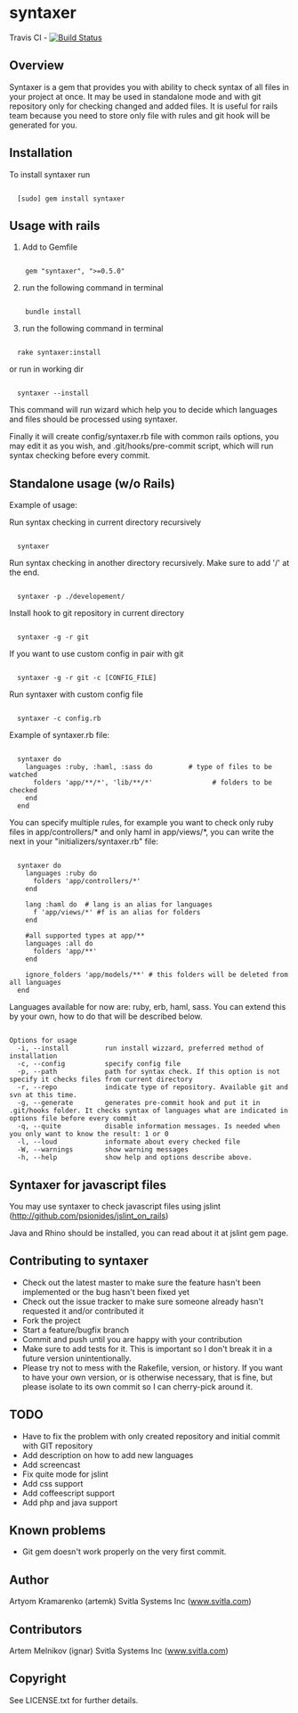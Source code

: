 # syntaxer

Travis CI - [![Build Status](http://travis-ci.org/artemk/syntaxer.png)](http://travis-ci.org/artemk/syntaxer)

## Overview

Syntaxer is a gem that provides you with ability to check syntax of all files in your project at once. It may be used in standalone mode and with git repository only for checking changed and added files. It is useful for rails team because you need to store only file with rules and git hook will be generated for you.

## Installation

To install syntaxer run

<pre><code>
  [sudo] gem install syntaxer
</code></pre>  
  
## Usage with rails

1) Add to Gemfile

<pre><code>
    gem "syntaxer", ">=0.5.0"
</code></pre>
    
2) run the following command in terminal

<pre><code>
    bundle install
</code></pre>

3) run the following command in terminal

<pre><code>
  rake syntaxer:install
</code></pre>

or run in working dir

<pre><code>
  syntaxer --install 
</code></pre>

This command will run wizard which help you to decide which languages and files should be processed using syntaxer.

Finally it will create config/syntaxer.rb file with common rails options, you may edit it as you wish, and .git/hooks/pre-commit script, which will run syntax checking before every commit.

## Standalone usage (w/o Rails)

Example of usage:

Run syntax checking in current directory recursively

<pre><code>
  syntaxer
</code></pre>

Run syntax checking in another directory recursively. Make sure to add '/' at the end.

<pre><code>
  syntaxer -p ./developement/
</code></pre>

Install hook to git repository in current directory

<pre><code>
  syntaxer -g -r git
</code></pre>

If you want to use custom config in pair with git

<pre><code>
  syntaxer -g -r git -c [CONFIG_FILE]
</code></pre>

Run syntaxer with custom config file

<pre><code>
  syntaxer -c config.rb
</code></pre>

Example of syntaxer.rb file:

<pre><code>
  syntaxer do
    languages :ruby, :haml, :sass do         # type of files to be watched
      folders 'app/**/*', 'lib/**/*'               # folders to be checked
    end               
  end
</code></pre>

You can specify multiple rules, for example you want to check only ruby files in app/controllers/* and only haml in app/views/*, you can write the next in your "initializers/syntaxer.rb" file:

<pre><code>
  syntaxer do
    languages :ruby do
      folders 'app/controllers/*'
    end
  
    lang :haml do  # lang is an alias for languages
      f 'app/views/*' #f is an alias for folders    
    end
    
    #all supported types at app/**
    languages :all do
      folders 'app/**'
    end
  
    ignore_folders 'app/models/**' # this folders will be deleted from all languages
  end
</code></pre>

Languages available for now are: ruby, erb, haml, sass. You can extend this by your own, how to do that will be described below.


<pre><code>
Options for usage
  -i, --install         run install wizzard, preferred method of installation
  -c, --config          specify config file
  -p, --path            path for syntax check. If this option is not specify it checks files from current directory
  -r, --repo            indicate type of repository. Available git and svn at this time.
  -g, --generate        generates pre-commit hook and put it in .git/hooks folder. It checks syntax of languages what are indicated in options file before every commit
  -q, --quite           disable information messages. Is needed when you only want to know the result: 1 or 0
  -l, --loud            informate about every checked file
  -W, --warnings        show warning messages
  -h, --help            show help and options describe above.
</code></pre>

## Syntaxer for javascript files

You may use syntaxer to check javascript files using jslint (http://github.com/psionides/jslint_on_rails)

Java and Rhino should be installed, you can read about it at jslint gem page.


## Contributing to syntaxer
 
* Check out the latest master to make sure the feature hasn't been implemented or the bug hasn't been fixed yet
* Check out the issue tracker to make sure someone already hasn't requested it and/or contributed it
* Fork the project
* Start a feature/bugfix branch
* Commit and push until you are happy with your contribution
* Make sure to add tests for it. This is important so I don't break it in a future version unintentionally.
* Please try not to mess with the Rakefile, version, or history. If you want to have your own version, or is otherwise necessary, that is fine, but please isolate to its own commit so I can cherry-pick around it.

## TODO

* Have to fix the problem with only created repository and initial commit with GIT repository
* Add description on how to add new languages
* Add screencast
* Fix quite mode for jslint
* Add css support
* Add coffeescript support
* Add php and java support


## Known problems

* Git gem doesn't work properly on the very first commit.

## Author

Artyom Kramarenko (artemk) Svitla Systems Inc (www.svitla.com)

## Contributors

Artem Melnikov (ignar) Svitla Systems Inc (www.svitla.com)

## Copyright

See LICENSE.txt for further details.
